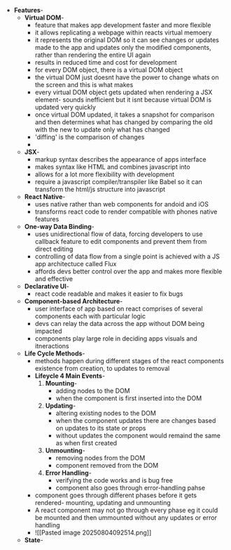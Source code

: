 - **Features**-
	- **Virtual DOM**-
		- feature that makes app development faster and more flexible
		- it allows replicating a webpage within reacts virtual memoery
		- it represents the original DOM so it can see changes or updates made to the app and updates only the modified components, rather than rendering the entire UI again
		- results in reduced time and cost for development
		- for every DOM object, there is a virtual DOM object
		- the virtual DOM just doesnt have the power to change whats on the screen and this is what makes 
		- every virtual DOM object gets updated when rendering a JSX element- sounds inefficient but it isnt because virtual DOM is updated very quickly
		- once virtual DOM updated, it takes a snapshot for comparison and then determines what has changed by comparing the old with the new to update only what has changed
		- 'diffing' is the comparison of changes
		- 
	- **JSX**-
		- markup syntax describes the appearance of apps interface
		- makes syntax like HTML and combines javascript into
		- allows for a lot more flexibility with development
		- require a javascript compiler/transpiler like Babel so it can transform the html/js structure into javascript
	- **React Native**-
		- uses native rather than web components for andoid and iOS
		- transforms react code to render compatible with phones native features
	- **One-way Data Binding**-
		- uses unidirectional flow of data, forcing developers to use callback feature to edit components and prevent them from direct editing
		- controlling of data flow from a single point is achieved with a JS app architectuce called Flux
		- affords devs better control over the app and makes more flexible and effective
	- **Declarative UI**-
		- react code readable and makes it easier to fix bugs
	- **Component-based Architecture**-
		- user interface of app based on react comprises of several components each with particular logic
		- devs can relay the data across the app without DOM being impacted
		- components play large role in deciding apps visuals and itneractions
	- **Life Cycle Methods**-
		- methods happen during different stages of the react components existence from creation, to updates to removal
		- **Lifeycle 4 Main Events**-
			1. **Mounting**- 
				- adding nodes to the DOM
				- when the component is first inserted into the DOM
			2. **Updating**- 
				-  altering existing nodes to the DOM
				- when the component updates there are changes based on updates to its state or props
				- without updates the component would remaind the same as when first created
			3. **Unmounting**- 
				- removing nodes from the DOM
				- component removed from the DOM
			4. **Error Handling**- 
				- verifying the code works and is bug free
				- component also goes through error-handling pahse
		- component goes through different phases before it gets rendered- mounting, updating and unmounting
		- A react component may not go through every phase eg it could be mounted and then ummounted without any updates or error handling
		- ![[Pasted image 20250804092514.png]]
	- **State**- 